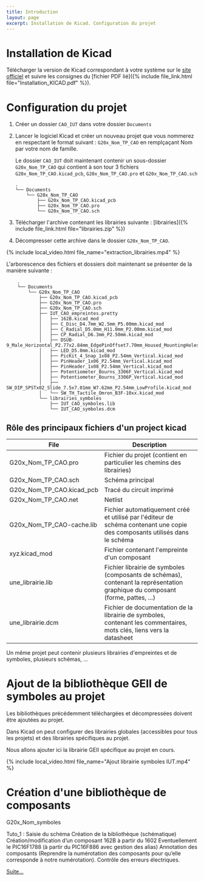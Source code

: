 ```yaml
---
title: Introduction
layout: page
excerpt: Installation de Kicad. Configuration du projet
---
```


# Installation de Kicad

Télécharger la version de Kicad correspondant à votre système sur le [site officiel](https://www.kicad-pcb.org/download/) et suivre les consignes du [fichier PDF lié]({% include file_link.html file="Installation_KICAD.pdf" %}).


# Configuration du projet

1. Créer un dossier `CAO_IUT` dans votre dossier `Documents`
1. Lancer le logiciel Kicad et créer un nouveau projet que vous nommerez en respectant le format suivant : `G20x_Nom_TP_CAO` en remplçaçant Nom par votre nom de famille.

    Le dossier `CAO_IUT` doit maintenant contenir un sous-dossier `G20x_Nom_TP_CAO` qui contient à son tour 3 fichiers `G20x_Nom_TP_CAO.kicad_pcb`, `G20x_Nom_TP_CAO.pro` et `G20x_Nom_TP_CAO.sch`
    
    ```
    .
    └── Documents
        └── G20x_Nom_TP_CAO
            ├── G20x_Nom_TP_CAO.kicad_pcb
            ├── G20x_Nom_TP_CAO.pro
            └── G20x_Nom_TP_CAO.sch
    ```

3. Télécharger l'archive contenant les librairies suivante : [librairies]({% include file_link.html file="librairies.zip" %})
4. Décompresser cette archive dans le dossier `G20x_Nom_TP_CAO`.
 

{% include local_video.html file_name="extraction_librairies.mp4" %}


L'arborescence des fichiers et dossiers doit maintenant se présenter de la manière suivante :

```
    .
    └── Documents
        └── G20x_Nom_TP_CAO
            ├── G20x_Nom_TP_CAO.kicad_pcb
            ├── G20x_Nom_TP_CAO.pro
            ├── G20x_Nom_TP_CAO.sch
            ├── IUT_CAO_empreintes.pretty
            │   ├── 162B.kicad_mod
            │   ├── C_Disc_D4.7mm_W2.5mm_P5.00mm.kicad_mod
            │   ├── C_Radial_D5.0mm_H11.0mm_P2.00mm.kicad_mod
            │   ├── CP_Radial_D6.3mm_P2.50mm.kicad_mod
            │   ├── DSUB-9_Male_Horizontal_P2.77x2.84mm_EdgePinOffset7.70mm_Housed_MountingHolesOffset9.12mm.kicad_mod
            │   ├── LED_D5.0mm.kicad_mod
            │   ├── PicKit_4_Snap_1x08_P2.54mm_Vertical.kicad_mod
            │   ├── PinHeader_1x06_P2.54mm_Vertical.kicad_mod
            │   ├── PinHeader_1x08_P2.54mm_Vertical.kicad_mod
            │   ├── Potentiometer_Bourns_3306F_Vertical.kicad_mod
            │   ├── Potentiometer_Bourns_3306P_Vertical.kicad_mod
            │   ├── SW_DIP_SPSTx02_Slide_7.5x7.01mm_W7.62mm_P2.54mm_LowProfile.kicad_mod
            │   └── SW_TH_Tactile_Omron_B3F-10xx.kicad_mod
            └── librairies_symboles
                ├── IUT_CAO_symboles.lib
                └── IUT_CAO_symboles.dcm
```

## Rôle des principaux fichiers d'un project kicad

| File                      | Description                                                                                                                    |
| ------------------------- | ------------------------------------------------------------------------------------------------------------------------------ |
| G20x_Nom_TP_CAO.pro       | Fichier du projet (contient en particulier les chemins des librairies)                                                         |
| G20x_Nom_TP_CAO.sch       | Schéma principal                                                                                                               |
| G20x_Nom_TP_CAO.kicad_pcb | Tracé du circuit imprimé                                                                                                       |
| G20x_Nom_TP_CAO.net       | Netlist                                                                                                                        |
| G20x_Nom_TP_CAO-cache.lib | Fichier automatiquement créé et utilisé par l'éditeur de schéma contenant une copie des composants utilisés dans le schéma     |
| xyz.kicad_mod             | Fichier contenant l'empreinte d'un composant                                                                                   |
| une_librairie.lib         | Fichier librairie de symboles (composants de schémas), contenant la représentation graphique du composant (forme, pattes, ...) |
| une_librairie.dcm         | Fichier de documentation de la librairie de symboles, contenant les commentaires, mots clés, liens vers la datasheet           |

Un même projet peut contenir plusieurs librairies d'empreintes et de symboles, plusieurs schémas, ...

# Ajout de la bibliothèque GEII de symboles au projet

Les bibliothèques précédemment téléchargées et décompressées doivent être ajoutées au projet. 

Dans Kicad on peut configurer des librairies globales (accessibles pour tous les projets) et des librairies spécifiques au projet.

Nous allons ajouter ici la librairie GEII spécifique au projet en cours.

{% include local_video.html file_name="Ajout librairie symboles IUT.mp4" %}

# Création d'une bibliothèque de composants

G20x_Nom_symboles


Tuto_1 :
Saisie du schéma
Création de la bibliothèque (schématique)
Création/modification d’un composant 
162B à partir du 1602
Eventuellement le PIC16F1788 (à partir du PIC16F886 avec gestion des alias)
Annotation des composants (Reprendre la numérotation des composants pour qu’elle corresponde à notre numérotation).
Contrôle des erreurs électriques.


[Suite...]({{site.baseurl}}/enonces/tp2)